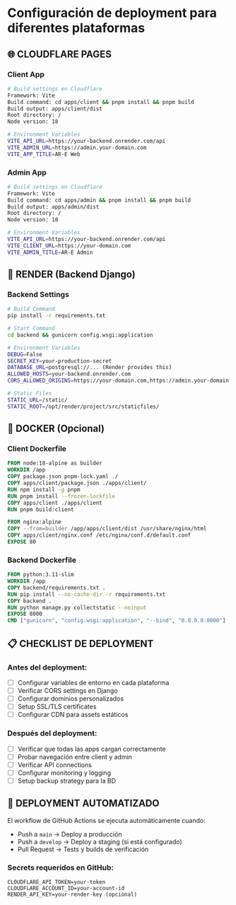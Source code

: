 # Configuración de deployment para diferentes plataformas

## 🌐 CLOUDFLARE PAGES

### Client App
```bash
# Build settings en Cloudflare
Framework: Vite
Build command: cd apps/client && pnpm install && pnpm build
Build output: apps/client/dist
Root directory: /
Node version: 18

# Environment Variables
VITE_API_URL=https://your-backend.onrender.com/api
VITE_ADMIN_URL=https://admin.your-domain.com
VITE_APP_TITLE=AR-E Web
```

### Admin App  
```bash
# Build settings en Cloudflare
Framework: Vite
Build command: cd apps/admin && pnpm install && pnpm build
Build output: apps/admin/dist
Root directory: /
Node version: 18

# Environment Variables
VITE_API_URL=https://your-backend.onrender.com/api
VITE_CLIENT_URL=https://your-domain.com
VITE_ADMIN_TITLE=AR-E Admin
```

## 🐍 RENDER (Backend Django)

### Backend Settings
```bash
# Build Command
pip install -r requirements.txt

# Start Command  
cd backend && gunicorn config.wsgi:application

# Environment Variables
DEBUG=False
SECRET_KEY=your-production-secret
DATABASE_URL=postgresql://... (Render provides this)
ALLOWED_HOSTS=your-backend.onrender.com
CORS_ALLOWED_ORIGINS=https://your-domain.com,https://admin.your-domain.com

# Static Files
STATIC_URL=/static/
STATIC_ROOT=/opt/render/project/src/staticfiles/
```

## 🐳 DOCKER (Opcional)

### Client Dockerfile
```dockerfile
FROM node:18-alpine as builder
WORKDIR /app
COPY package.json pnpm-lock.yaml ./
COPY apps/client/package.json ./apps/client/
RUN npm install -g pnpm
RUN pnpm install --frozen-lockfile
COPY apps/client ./apps/client
RUN pnpm build:client

FROM nginx:alpine
COPY --from=builder /app/apps/client/dist /usr/share/nginx/html
COPY apps/client/nginx.conf /etc/nginx/conf.d/default.conf
EXPOSE 80
```

### Backend Dockerfile
```dockerfile
FROM python:3.11-slim
WORKDIR /app
COPY backend/requirements.txt .
RUN pip install --no-cache-dir -r requirements.txt
COPY backend .
RUN python manage.py collectstatic --noinput
EXPOSE 8000
CMD ["gunicorn", "config.wsgi:application", "--bind", "0.0.0.0:8000"]
```

## 📋 CHECKLIST DE DEPLOYMENT

### Antes del deployment:
- [ ] Configurar variables de entorno en cada plataforma
- [ ] Verificar CORS settings en Django
- [ ] Configurar dominios personalizados
- [ ] Setup SSL/TLS certificates
- [ ] Configurar CDN para assets estáticos

### Después del deployment:
- [ ] Verificar que todas las apps cargan correctamente
- [ ] Probar navegación entre client y admin
- [ ] Verificar API connections
- [ ] Configurar monitoring y logging
- [ ] Setup backup strategy para la BD

## 🔄 DEPLOYMENT AUTOMATIZADO

El workflow de GitHub Actions se ejecuta automáticamente cuando:
- Push a `main` → Deploy a producción
- Push a `develop` → Deploy a staging (si está configurado)
- Pull Request → Tests y builds de verificación

### Secrets requeridos en GitHub:
```
CLOUDFLARE_API_TOKEN=your-token
CLOUDFLARE_ACCOUNT_ID=your-account-id
RENDER_API_KEY=your-render-key (opcional)
```
